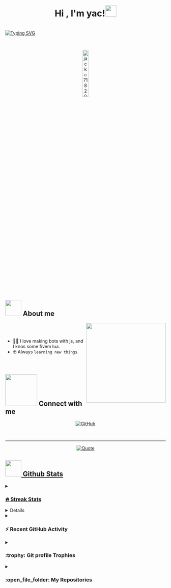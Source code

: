 <h1 align="center">Hi , I'm yac!<img src="https://media.giphy.com/media/hvRJCLFzcasrR4ia7z/giphy.gif" width="35"></h1>
<p align="center">

<br/><a href="https://github.com/jackc71820"><img src="https://readme-typing-svg.demolab.com?font=Fira+Code&weight=100&pause=1000&color=15F7E6&background=FF000000&width=435&lines=FiveM+Developer+%7C+Learning+Lua;Wanting+To+Learn+JavaScript" alt="Typing SVG" /></a>

<br>

<p align="center"> 
	<img src="https://komarev.com/ghpvc/?username=jackc71820&label=Profile%20views&color=555555&labelColor=000000&style=for-the-badge" alt="jackc71820" width=19.40%/>

</p>

	
## <picture><img src = "https://github.com/7oSkaaa/7oSkaaa/blob/main/Images/about_me.gif?raw=true" width = 50px></picture> About me

<picture> <img align="right" src="https://github.com/7oSkaaa/7oSkaaa/blob/main/Images/Right_Side.gif?raw=true" width = 250px></picture>

<br><br>

- :technologist: I love making bots with js, and I knos some fivem lua.
- :nerd_face: Always `learning new things`.
<br>

## <picture> <img src="https://github.com/7oSkaaa/7oSkaaa/blob/main/Images/Connect-with-me.gif?raw=true" width="100px"> </picture> Connect with me
<p align="center">
	<a href="https://github.com/jackc71820"><img src="https://img.shields.io/badge/github-%23181717.svg?style=plastic&logo=github&logoColor=white" alt="GitHub"/></a>
</p>

<br> 

---

<p align = "center">
	<a href="https://github.com/FuriousFoxGG/FuriousFoxGG"> <img alt = "Quote" src="https://quotes-github-readme.vercel.app/api?type=horizontal&theme=tokyonight&animation=grow_out_in&quoteCategory=programming">
</p>

## <picture> <img src = "https://github.com/7oSkaaa/7oSkaaa/blob/main/Images/Statistics.gif?raw=true" width = 50px>  </picture> Github Stats

<details><summary><h3> 🔥 Streak Stats</h3></summary>

----	

<p align="center"><img src="https://github-readme-streak-stats.herokuapp.com/?user=FuriousFoxGG&theme=tokyonight_duo" alt="FuriousFoxGG" /></p>

</details>
  
<details><summary><h3>💻 GitHub Profile Stats</h3></summary>

----
	
<p align="center">
    <a href="https://github.com/FuriousFoxGG/FuriousFoxGG">
	    <img alt="FuriousFoxGG's Github Stats" src="https://github-readme-stats.vercel.app/api?username=FuriousFoxGG&show_icons=true&count_private=true&locale=en&theme=tokyonight&layout=compact" height="230px"/></a>
	  <img src="https://github-readme-stats.vercel.app/api/top-langs?username=FuriousFoxGG&langs_count=10&show_icons=true&locale=en&theme=tokyonight" alt="FuriousFoxGG" height="230px"/>
<br/>

  <b>Note:</b> Top languages is only a metric of the languages my public code consists of and doesn't reflect experience or skill level.
  </p>
</details>

<details><summary><h3>⚡ Recent GitHub Activity</h3></summary>

----
	
[![FuriousFoxGG's github activity graph](https://github-readme-activity-graph.cyclic.app/graph?username=jackc71820&theme=github)](https://github.com/7oSkaaa/github-readme-activity-graph)

 
</details>

<details><summary> <h3> :trophy: Git profile Trophies </h3></summary>

----
	
<p align="center"> <a href="https://github.com/FuriousFoxGG/FuriousFoxGG"><img src="https://github-profile-trophy.vercel.app/?username=FuriousFoxGG&layout=compact&theme=tokyonight&column=4&margin-w=15&margin-h=15" alt="FuriousFoxGG" /></a> </p>

[![@FuriousFoxGG's Holopin board](https://holopin.io/api/user/board?user=FuriousFoxGG)](https://holopin.io/@FuriousFoxGG)
	
</details>
	
<details><summary><h3> :open_file_folder: My Repositories </h3></summary>

----
	
<div>

</details>